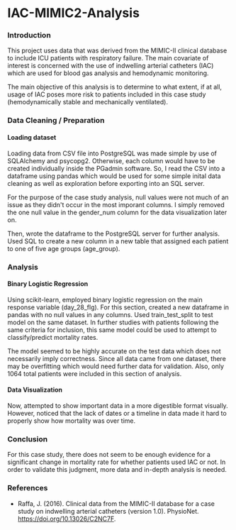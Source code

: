 # IAC-MIMIC2-Analysis

### Introduction 

This project uses data that was derived from the MIMIC-II clinical database to include ICU patients with respiratory failure. The main covariate of interest is concerned with the use of indwelling arterial catheters (IAC) which are used for blood gas analysis and hemodynamic monitoring.

The main objective of this analysis is to determine to what extent, if at all, usage of IAC poses more risk to patients included in this case study (hemodynamically stable and mechanically ventilated). 

### Data Cleaning / Preparation

#### Loading dataset
Loading data from CSV file into PostgreSQL was made simple by use of SQLAlchemy and psycopg2. Otherwise, each column would have to be created individually inside the PGadmin software. So, I read the CSV into a dataframe using pandas which would be used for some simple inital data cleaning as well as exploration before exporting into an SQL server.

For the purpose of the case study analysis, null values were not much of an issue as they didn't occur in the most imporant columns. I simply removed the one null value in the gender_num column for the data visualization later on. 

Then, wrote the dataframe to the PostgreSQL server for further analysis. Used SQL to create a new column in a new table that assigned each patient to one of five age groups (age_group). 

### Analysis

#### Binary Logistic Regression 
Using scikit-learn, employed binary logistic regression on the main response variable (day_28_flg). For this section, created a new dataframe in pandas with no null values in any columns. Used train_test_split to test model on the same dataset. In further studies with patients following the same criteria for inclusion, this same model could be used to attempt to classify/predict mortality rates.

The model seemed to be highly accurate on the test data which does not necessarily imply correctness. Since all data came from one dataset, there may be overfitting which would need further data for validation. Also, only 1064 total patients were included in this section of analysis.

#### Data Visualization
Now, attempted to show important data in a more digestible format visually. However, noticed that the lack of dates or a timeline in data made it hard to properly show how mortality was over time.

### Conclusion
For this case study, there does not seem to be enough evidence for a significant change in mortality rate for whether patients used IAC or not. In order to validate this judgment, more data and in-depth analysis is needed.

### References
- Raffa, J. (2016). Clinical data from the MIMIC-II database for a case study on indwelling arterial catheters (version 1.0). PhysioNet. https://doi.org/10.13026/C2NC7F.
